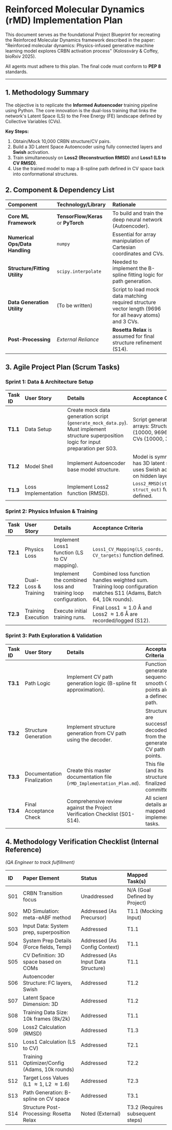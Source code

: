 # Reinforced Molecular Dynamics (rMD) Implementation Plan

This document serves as the foundational Project Blueprint for recreating the Reinforced Molecular Dynamics framework described in the paper: "Reinforced molecular dynamics: Physics-infused generative machine learning model explores CRBN activation process" (Kolossváry & Coffey, bioRxiv 2025).

All agents must adhere to this plan. The final code must conform to **PEP 8** standards.

---

## 1. Methodology Summary

The objective is to replicate the **Informed Autoencoder** training pipeline using Python. The core innovation is the dual-loss training that links the network's Latent Space (LS) to the Free Energy (FE) landscape defined by Collective Variables (CVs).

**Key Steps:**
1.  Obtain/Mock 10,000 CRBN structure/CV pairs.
2.  Build a 3D Latent Space Autoencoder using fully connected layers and **Swish** activation.
3.  Train simultaneously on **Loss2 (Reconstruction RMSD)** and **Loss1 (LS to CV RMSD)**.
4.  Use the trained model to map a B-spline path defined in CV space back into conformational structures.

## 2. Component & Dependency List

| Component | Technology/Library | Rationale |
| :--- | :--- | :--- |
| **Core ML Framework** | **TensorFlow/Keras** or **PyTorch** | To build and train the deep neural network (Autoencoder). |
| **Numerical Ops/Data Handling** | `numpy` | Essential for array manipulation of Cartesian coordinates and CVs. |
| **Structure/Fitting Utility** | `scipy.interpolate` | Needed to implement the B-spline fitting logic for path generation. |
| **Data Generation Utility** | (To be written) | Script to load mock data matching required structure vector length (9696 for all heavy atoms) and 3 CVs. |
| **Post-Processing** | *External Reliance* | **Rosetta Relax** is assumed for final structure refinement (S14). |

## 3. Agile Project Plan (Scrum Tasks)

### **Sprint 1: Data & Architecture Setup**

| Task ID | User Story | Details | Acceptance Criteria |
| :--- | :--- | :--- | :--- |
| **T1.1** | Data Setup | Create mock data generation script (`generate_mock_data.py`). Must implement structure superposition logic for input preparation per S03. | Script generates two arrays: Structures (10000, 9696) and CVs (10000, 3). |
| **T1.2** | Model Shell | Implement Autoencoder base model structure. | Model is symmetric, has 3D latent space, uses Swish activation on hidden layers. |
| **T1.3** | Loss Implementation | Implement Loss2 function (RMSD). | `Loss2_RMSD(struct_in, struct_out)` function defined. |

### **Sprint 2: Physics Infusion & Training**

| Task ID | User Story | Details | Acceptance Criteria |
| :--- | :--- | :--- | :--- |
| **T2.1** | Physics Loss | Implement Loss1 function (LS to CV mapping). | `Loss1_CV_Mapping(LS_coords, CV_targets)` function defined. |
| **T2.2** | Dual-Loss & Training | Implement the combined loss and training loop configuration. | Combined loss function handles weighted sum. Training loop configuration matches S11 (Adams, Batch 64, 10k rounds). |
| **T2.3** | Training Execution | Execute initial training runs. | Final Loss1 $\approx 1.0 \text{ Å}$ and Loss2 $\approx 1.6 \text{ Å}$ are recorded/logged (S12). |

### **Sprint 3: Path Exploration & Validation**

| Task ID | User Story | Details | Acceptance Criteria |
| :--- | :--- | :--- | :--- |
| **T3.1** | Path Logic | Implement CV path generation logic (B-spline fit approximation). | Function generates a sequence of smooth CV points along a defined path. |
| **T3.2** | Structure Generation | Implement structure generation from CV path using the decoder. | Structures are successfully decoded from the generated CV path points. |
| **T3.3** | Documentation Finalization | Create this master documentation file (`rMD_Implementation_Plan.md`). | This file (and its structure) is finalized and committed. |
| **T3.4** | Final Acceptance Check | Comprehensive review against the Project Verification Checklist (S01-S14). | All scientific details are mapped to implemented tasks. |

## 4. Methodology Verification Checklist (Internal Reference)

*(QA Engineer to track fulfillment)*

| ID | Paper Element | Status | Mapped Task(s) |
| :--- | :--- | :--- | :--- |
| S01 | CRBN Transition focus | Unaddressed | N/A (Goal Defined by Project) |
| S02 | MD Simulation: meta-eABF method | Addressed (As Precursor) | T1.1 (Mocking Input) |
| S03 | Input Data: System prep, superposition | Addressed | T1.1 |
| S04 | System Prep Details (Force fields, Temp) | Addressed (As Config Context) | T1.1 |
| S05 | CV Definition: 3D space based on COMs | Addressed (As Input Data Structure) | T1.1 |
| S06 | Autoencoder Structure: FC layers, Swish | Addressed | T1.2 |
| S07 | Latent Space Dimension: 3D | Addressed | T1.2 |
| S08 | Training Data Size: 10k frames (8k/2k) | Addressed | T1.1 |
| S09 | Loss2 Calculation (RMSD) | Addressed | T1.3 |
| S10 | Loss1 Calculation (LS to CV) | Addressed | T2.1 |
| S11 | Training Optimizer/Config (Adams, 10k rounds) | Addressed | T2.2 |
| S12 | Target Loss Values (L1 $\approx 1$, L2 $\approx 1.6$) | Addressed | T2.3 |
| S13 | Path Generation: B-spline on CV space | Addressed | T3.1 |
| S14 | Structure Post-Processing: Rosetta Relax | Noted (External) | T3.2 (Requires subsequent steps) |
